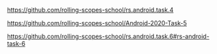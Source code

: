 https://github.com/rolling-scopes-school/rs.android.task.4

https://github.com/rolling-scopes-school/Android-2020-Task-5

https://github.com/rolling-scopes-school/rs.android.task.6#rs-android-task-6
